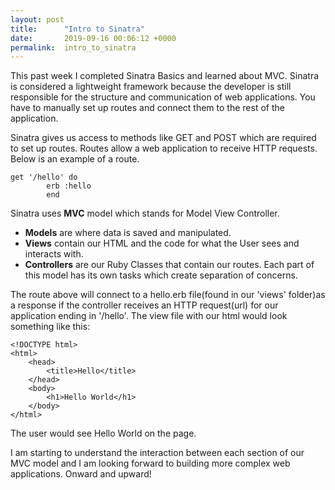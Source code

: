 ```yaml
---
layout: post
title:      "Intro to Sinatra"
date:       2019-09-16 00:06:12 +0000
permalink:  intro_to_sinatra
---
```



This past week I completed Sinatra Basics and learned about MVC. 
Sinatra is considered a lightweight framework because the developer is still responsible for the structure and communication of web applications. You have to manually set up routes and connect them to the rest of the application. 

Sinatra gives us access to methods like GET and POST which are required to set up routes. Routes allow a web application to receive HTTP requests. Below is an example of a route. 

```
get '/hello' do 
		erb :hello
		end
```

Sinatra uses **MVC** model which stands for Model View Controller.
* **Models** are where data is saved and manipulated.
* **Views** contain our HTML and the code for what the User sees and interacts with.
* **Controllers** are our Ruby Classes that contain our routes.
Each part of this model has its own tasks which create separation of concerns.

The route above will connect to a hello.erb file(found in our 'views' folder)as a response if the controller receives an HTTP request(url) for our application ending in '/hello'. The view file with our html would look something like this:
```
<!DOCTYPE html>
<html>
    <head>
        <title>Hello</title>
    </head>
    <body>
        <h1>Hello World</h1>
    </body>
</html>
```

The user would see Hello World on the page.

I am starting to understand the interaction between each section of our MVC model and I am looking forward to building more complex web applications. Onward and upward!

